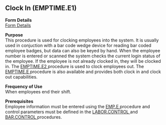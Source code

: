 ##  Clock In (EMPTIME.E1)

<PageHeader />

**Form Details**  
[ Form Details ](EMPTIME-E1-1/README.md)   

**Purpose**  
This procedure is used for clocking employees into the system. It is usually used in conjuction with a bar code wedge device for reading bar coded employee badges, but data can also be keyed by hand. When the employee number is entered or scanned the system checks the current login status of the employee. If the employee is not already clocked in, they will be clocked in. The [ EMPTIME.E2 ](EMPTIME-E2/README.md) procedure is used to clock employees out. The [ EMPTIME.E ](EMPTIME-E/README.md) procedure is also available and provides both clock in and clock out capabilities. 

**Frequency of Use**  
When employees end their shift.

**Prerequisites**  
Employee information must be entered using the [ EMP.E ](EMP-E/README.md) procedure and control parameters must be defined in the [ LABOR.CONTROL ](../../../../../../../../../../../../../rover/AP-OVERVIEW/AP-ENTRY/AP-E/CHECKS-E/AP-CONTROL/GLCHART-E/GLCHART-E-1/GLCHART-R2/WO-CONTROL/WO-CONTROL-1/LABOR-CONTROL) and [ BAR.CONTROL ](BAR-CONTROL/README.md) procedures. 

<badge text= "Version 8.10.57" vertical="middle" />

<PageFooter />